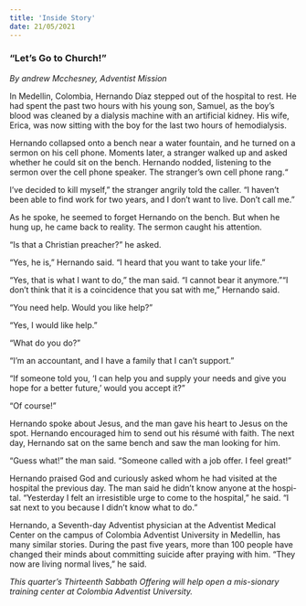 ```yaml
---
title: 'Inside Story'
date: 21/05/2021
---
```


### “Let’s Go to Church!”

_By andrew Mcchesney, Adventist Mission_

In Medellin, Colombia, Hernando Díaz stepped out of the hospital to rest. He had spent the past two hours with his young son, Samuel, as the boy’s blood was cleaned by a dialysis machine with an artificial kidney. His wife, Erica, was now sitting with the boy for the last two hours of hemodialysis.

Hernando collapsed onto a bench near a water fountain, and he turned on a sermon on his cell phone. Moments later, a stranger walked up and asked whether he could sit on the bench. Hernando nodded, listening to the sermon over the cell phone speaker. The stranger’s own cell phone rang.“

I’ve decided to kill myself,” the stranger angrily told the caller. “I haven’t been able to find work for two years, and I don’t want to live. Don’t call me.”

As he spoke, he seemed to forget Hernando on the bench. But when he hung up, he came back to reality. The sermon caught his attention. 

“Is that a Christian preacher?” he asked.

“Yes, he is,” Hernando said. “I heard that you want to take your life.”

“Yes, that is what I want to do,” the man said. “I cannot bear it anymore.”“I don’t think that it is a coincidence that you sat with me,” Hernando said. 

“You need help. Would you like help?”

“Yes, I would like help.”

“What do you do?”

“I’m an accountant, and I have a family that I can’t support.”

“If someone told you, ‘I can help you and supply your needs and give you hope for a better future,’ would you accept it?”

“Of course!”

Hernando spoke about Jesus, and the man gave his heart to Jesus on the spot. Hernando encouraged him to send out his résumé with faith. The next day, Hernando sat on the same bench and saw the man looking for him. 

“Guess what!” the man said. “Someone called with a job offer. I feel great!”

Hernando praised God and curiously asked whom he had visited at the hospital the previous day. The man said he didn’t know anyone at the hospi-tal. “Yesterday I felt an irresistible urge to come to the hospital,” he said. “I sat next to you because I didn’t know what to do.”

Hernando, a Seventh-day Adventist physician at the Adventist Medical Center on the campus of Colombia Adventist University in Medellin, has many similar stories. During the past five years, more than 100 people have changed their minds about committing suicide after praying with him. “They now are living normal lives,” he said.

_This quarter’s Thirteenth Sabbath Offering will help open a mis-sionary training center at Colombia Adventist University._